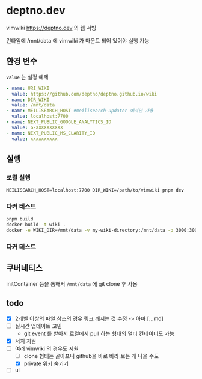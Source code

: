 # deptno.dev

vimwiki <https://deptno.dev> 의 웹 서빙

런타임에 /mnt/data 에 vimwiki 가 마운트 되어 있어야 실행 가능

## 환경 변수
`value` 는 설정 예제
```yaml
- name: URI_WIKI
  value: https://github.com/deptno/deptno.github.io/wiki
- name: DIR_WIKI
  value: /mnt/data
- name: MEILISEARCH_HOST #meilisearch-updater 에서만 사용
  value: localhost:7700
- name: NEXT_PUBLIC_GOOGLE_ANALYTICS_ID
  value: G-XXXXXXXXXX
- name: NEXT_PUBLIC_MS_CLARITY_ID
  value: xxxxxxxxxx
```

## 실행
### 로컬 실행
```shell
MEILISEARCH_HOST=localhost:7700 DIR_WIKI=/path/to/vimwiki pnpm dev
```
### 다커 테스트
```sh
pnpm build
docker build -t wiki .
docker -e WIKI_DIR=/mnt/data -v my-wiki-directory:/mnt/data -p 3000:3000 wiki
```
### 다커 테스트
## 쿠버네티스
initContainer 등을 통해서 `/mnt/data` 에 git clone 후 사용

## todo
- [x] 2레벨 이상의 파일 참조의 경우 링크 깨지는 것 수정 -> 아마 [...md]
- [ ] 실시간 업데이트 고민
  - git event 를 받아서 로컬에서 pull 하는 형태의 멀티 컨테이너도 가능
- [x] 서치 지원
- [ ] 여러 vimwiki 의 경우도 지원
  - [ ] clone 형태는 골아프니 github을 바로 바라 보는 게 나을 수도
  - [x] private 위키 숨기기
- [ ] ui
